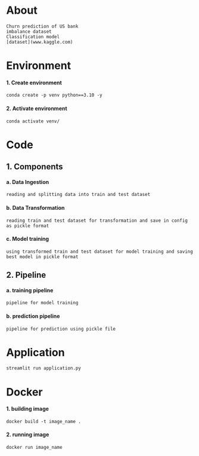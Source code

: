 
# About
```requirements
Churn prediction of US bank 
imbalance dataset 
Classification model 
[dataset](www.kaggle.com)
```

# Environment

#### 1. Create environment
```requirements
conda create -p venv python==3.10 -y
```

#### 2. Activate environment
```requirements
conda activate venv/
```
# Code
## 1. Components
#### a. Data Ingestion
```requirements
reading and splitting data into train and test dataset
```
#### b. Data Transformation
```requirements
reading train and test dataset for transformation and save in config as pickle format 
```

#### c. Model training
```requirements
using transformed train and test dataset for model training and saving best model in pickle format  
```

## 2. Pipeline
#### a. training pipeline
```requirements
pipeline for model training 
```
#### b. prediction pipeline
```requirements
pipeline for prediction using pickle file 
```


# Application
```requirements
streamlit run application.py
```


# Docker
#### 1. building image
```requirements
docker build -t image_name .
```

#### 2. running image
```requirements
docker run image_name 
```
